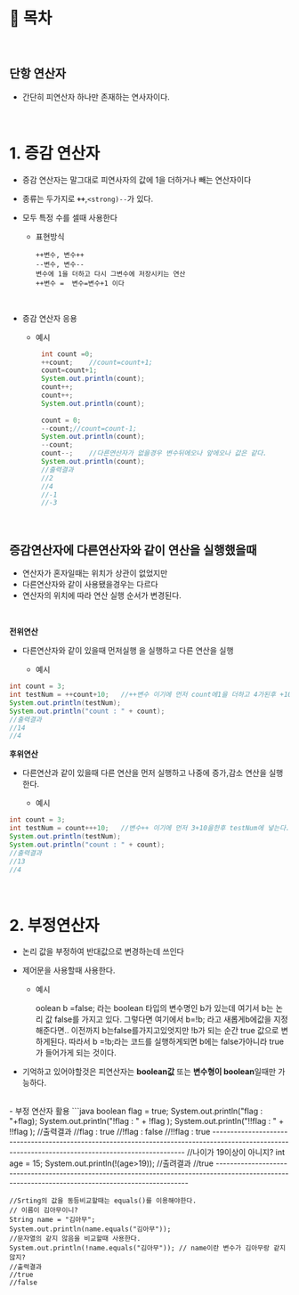 # 🔖 목차


<br/>

## 단항 연산자
- 간단히 피연산자 하나만 존재하는 연사자이다.

<br/>


# 1. 증감 연산자
- 증감 연산자는 말그대로 피연사자의 값에 1을 더하거나 빼는 연산자이다
- 종류는 두가지로 <code><strong>++</code></strong>,<code><strong)--</code></storng>가 있다.
- 모두 특정 수를 셀때 사용한다

  - 표현방식

  		++변수, 변수++
  		--변수, 변수--
  		변수에 1을 더하고 다시 그변수에 저장시키는 연산
  		++변수 =  변수=변수+1 이다
		
<br/>
		
- 증감 연산자 응용

	- 예시


```java
		int count =0;
		++count;	//count=count+1;
		count=count+1;
		System.out.println(count);
		count++;
		count++;
		System.out.println(count);
		
		count = 0;
		--count;//count=count-1;
		System.out.println(count);
		--count;
		count--;	//다른연산자가 없을경우 변수뒤에오나 앞에오나 값은 같다.
		System.out.println(count);
		//출력결과
		//2
		//4
		//-1
		//-3
```
<br/>

## 증감연산자에 다른연산자와 같이 연산을 실행했을때
- 연산자가 혼자일때는 위치가 상관이 없었지만
- 다른연산자와 같이 사용됐을경우는 다르다
- 연산자의 위치에 따라 연산 실행 순서가 변경된다.

<br/>

**전위연산**
- 다른연산자와 같이 있을때 먼저실행 을 실행하고 다른 연산을 실행

	- 예시

```java
int count = 3;
int testNum = ++count+10;   //++변수 이기에 먼저 count에1을 더하고 4가된후 +10을하여 testNum은 14가된다.
System.out.println(testNum);
System.out.println("count : " + count);
//출력결과
//14
//4
```

**후위연산**
- 다른연산과 같이 있을때 다른 연산을 먼저 실행하고 나중에 증가,감소 연산을 실행한다.

	- 예시

```java
int count = 3;
int testNum = count+++10;   //변수++ 이기에 먼저 3+10을한후 testNum에 넣는다. 그후 count에1을더해 4가된다.
System.out.println(testNum);
System.out.println("count : " + count);
//출력결과
//13
//4
```
<br/>

# 2. 부정연산자
-  논리 값을 부정하여 반대값으로 변경하는데 쓰인다
-  제어문을 사용할때 사용한다.

	- 예시

		oolean b =false; 라는 boolean 타입의 변수명인 b가 있는데 여기서
		b는 논리 값 false를 가지고 있다. 그렇다면 여기에서
		b=!b; 라고 새롭게b에값을 지정해준다면.. 이전까지 b는false를가지고있엇지만
		!b가 되는 순간 true 값으로 변하게된다. 따라서
		b =!b;라는 코드를 실행하게되면 b에는 false가아니라 true가 들어가게 되는 것이다.
- 기억하고 있어야할것은 피연산자는 **boolean값** 또는 **변수형이 boolean**일때만 가능하다.
		
<br/>
- 부정 연산자 활용
```java
	boolean flag = true;
	System.out.println("flag : "+flag);
	System.out.println("!flag : " + !flag );
	System.out.println("!!flag : " + !!flag );
	//출력결과
	//flag : true
	//!flag : false
	//!!flag : true	
----------------------------------------------------------------------------------------------------------------------------------------------------	
	//나이가 19이상이 아니지? 
	int age = 15;
	System.out.println(!(age>19));
	//출려결과
	//true
----------------------------------------------------------------------------------------------------------------------------------------------------
	
	//Srting의 값을 동등비교할때는 equals()를 이용해야한다.
	// 이름이 김아무이니?
	String name = "김아무";
	System.out.println(name.equals("김아무"));
	//문자열의 같지 않음을 비교할때 사용한다.
	System.out.println(!name.equals("김아무")); // name이란 변수가 김아무랑 같지않지?
	//출력결과
	//true
	//false
```
	



		
